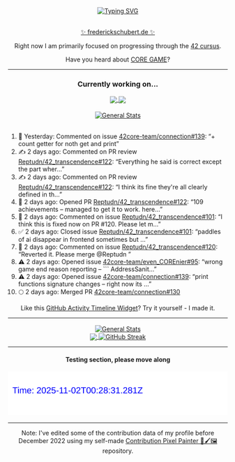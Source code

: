 <div align="center">
	<a href="https://git.io/typing-svg"><img src="https://readme-typing-svg.demolab.com?font=Fira+Code&size=30&pause=1000&color=70A5FD&background=1A1B27&center=true&vCenter=true&repeat=false&random=false&width=550&lines=%F0%9F%91%8B+Hello+World!+I'm+Freddy!+%F0%9F%96%96" alt="Typing SVG" /></a>
</div>
<br>
<div align="center">
	<p></p><a href="https://frederickschubert.de">✨ frederickschubert.de ✨</a></p>
	<p>Right now I am primarily focused on progressing through the <a href="https://github.com/FreddyMSchubert/42_cursus">42 cursus</a>.</p>
	<p>Have you heard about <a href="https://coregame.de/">CORE GAME</a>?</p>
</div>

<hr>

<div align="center">

### Currently working on...

<!-- [![current_repo](https://github-readme-stats.vercel.app/api/pin/?username=FreddyMSchubert&repo=Crafty_Concoctions&theme=tokyonight)](https://github.com/FreddyMSchubert/Crafty_Concoctions) -->

<div align="center">
	<a href="https://github.com/Reptudn/42_transcendence" target="_blank">
		<img align="center" src="https://github-readme-stats.vercel.app/api/pin/?username=Reptudn&repo=42_transcendence&theme=tokyonight" />
	</a>
	<a href="https://github.com/42core-team/even_COREnier" target="_blank">
		<img align="center" src="https://github-readme-stats.vercel.app/api/pin/?username=42core-team&repo=even_COREnier&theme=tokyonight" />
	</a>
</div>

<br>

<div align="center">
	<a href="https://github.com/FreddyMSchubert/42_cursus" target="_blank">
		<img align="center" src="https://github-readme-stats.vercel.app/api/pin/?username=FreddyMSchubert&repo=42_cursus&theme=tokyonight" alt="General Stats" />
	</a>
</div>

<br>

<div align="left">
<ol>
<!-- ACTIVITY:START -->
<li>💬 Yesterday: Commented on issue <a href="https://github.com/42core-team/connection/issues/139#issuecomment-3177621475">42core-team/connection#139</a>: “+ count getter for noth get and print”</li>
<li>✍️ 2 days ago: Commented on PR review <a href="https://github.com/Reptudn/42_transcendence/pull/122#discussion_r2267566690">Reptudn/42_transcendence#122</a>: “Everything he said is correct except the part wher…”</li>
<li>✍️ 2 days ago: Commented on PR review <a href="https://github.com/Reptudn/42_transcendence/pull/122#discussion_r2267561882">Reptudn/42_transcendence#122</a>: “I think its fine they're all clearly defined in th…”</li>
<li>🚀 2 days ago: Opened PR <a href="https://github.com/Reptudn/42_transcendence/pull/122">Reptudn/42_transcendence#122</a>: “109 achievements – managed to get it to work. here…”</li>
<li>💬 2 days ago: Commented on issue <a href="https://github.com/Reptudn/42_transcendence/issues/101#issuecomment-3175967037">Reptudn/42_transcendence#101</a>: “I think this is fixed now on PR #120. Please let m…”</li>
<li>✅ 2 days ago: Closed issue <a href="https://github.com/Reptudn/42_transcendence/issues/101">Reptudn/42_transcendence#101</a>: “paddles of ai disappear in frontend sometimes but …”</li>
<li>💬 2 days ago: Commented on issue <a href="https://github.com/Reptudn/42_transcendence/pull/120#issuecomment-3175961102">Reptudn/42_transcendence#120</a>: “Reverted it. Please merge @Reptudn ”</li>
<li>⚠️ 2 days ago: Opened issue <a href="https://github.com/42core-team/even_COREnier/issues/95">42core-team/even_COREnier#95</a>: “wrong game end reason reporting – ``` AddressSanit…”</li>
<li>⚠️ 2 days ago: Opened issue <a href="https://github.com/42core-team/connection/issues/139">42core-team/connection#139</a>: “print functions signature changes – right now its …”</li>
<li>🌕 2 days ago: Merged PR <a href="https://github.com/42core-team/connection/pull/130">42core-team/connection#130</a></li>
<!-- ACTIVITY:END -->
</ol>
</div>

Like this [GitHub Activity Timeline Widget](https://github.com/FreddyMSchubert/github-activity-timeline)? Try it yourself - I made it.

<hr>

<div align="center">
	<a href="https://github.com/anuraghazra/github-readme-stats" target="_blank">
		<img height=200 align="center" src="https://github-readme-stats.vercel.app/api?username=FreddyMSchubert&show_icons=true&theme=tokyonight&card_width=650" alt="General Stats" />
	</a>
</div>

<div align="center">
	<a href="https://github.com/anuraghazra/github-readme-stats" target="_blank">
		<img height=200 align="center" src="https://github-readme-stats.vercel.app/api/top-langs/?username=FreddyMSchubert&layout=donut&theme=tokyonight&card_width=320">
	</a>
	<a href="https://github.com/DenverCoder1/github-readme-streak-stats" target="_blank">
		<img height=200 align="center" src="https://streak-stats.demolab.com?user=FreddyMSchubert&theme=tokyonight&date_format=j%20M%5B%20Y%5D&card_width=320&card_height=200&hide_total_contributions=true" alt="GitHub Streak" />
	</a>
</div>

<hr>

#### Testing section, please move along

![GitHub Defenders SVG](https://github.com/FreddyMSchubert/FreddyMSchubert/blob/github_defenders_output/output.svg)

<hr>

Note: I've edited some of the contribution data of my profile before December 2022 using my self-made [Contribution Pixel Painter 🎨🖌️🖼️](https://github.com/FreddyMSchubert/contribution-pixel-painter) repository.
